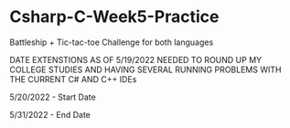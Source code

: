 # Csharp-C-Week5-Practice
 Battleship + Tic-tac-toe Challenge for both languages

DATE EXTENSTIONS AS OF 5/19/2022
NEEDED TO ROUND UP MY COLLEGE STUDIES AND HAVING SEVERAL RUNNING PROBLEMS WITH THE CURRENT C# AND C++ IDEs 


5/20/2022 -  Start Date

5/31/2022 - End Date
